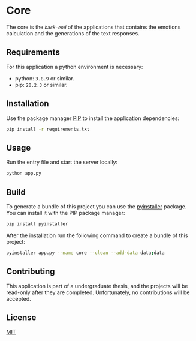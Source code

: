 # Core
The core is the *`back-end`* of the applications that contains the emotions calculation and the generations of the text responses.

## Requirements
For this application a python environment is necessary:
* python: `3.8.9` or similar.
* pip: `20.2.3` or similar.

## Installation
Use the package manager [PIP](https://pip.pypa.io/en/stable/) to install the application dependencies:
```bash
pip install -r requirements.txt
```

## Usage
Run the entry file and start the server locally:
```bash
python app.py
```

## Build
To generate a bundle of this project you can use the [pyinstaller](https://www.pyinstaller.org/) package. You can install it with the PIP package manager:
```bash
pip install pyinstaller
```

After the installation run the following command to create a bundle of this project:
```bash
pyinstaller app.py --name core --clean --add-data data;data
```

## Contributing
This application is part of a undergraduate thesis, and the projects will be read-only after they are completed. Unfortunately, no contributions will be accepted.

## License
[MIT](https://github.com/enbot/core/blob/master/LICENSE)
